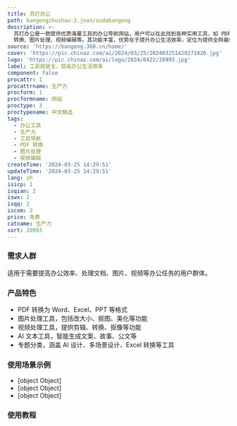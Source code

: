 ```yaml
---
title: 苏打办公
path: bangongzhushou-2.json/sudabangong
description: >-
  苏打办公是一款提供优质海量工具的办公导航网站，用户可以在此找到各种实用工具，如 PDF
  转换、图片处理、视频编辑等。其功能丰富，优势在于提升办公生活效率，定位为提供全网最好用的办公导航。定价灵活，部分工具免费使用，部分工具付费。
source: 'https://bangong.360.cn/home/'
cover: 'https://pic.chinaz.com/ai/2024/03/25/202403251429271920.jpg'
logo: 'https://pic.chinaz.com/ai/logo/2024/0422/28993.jpg'
label: 工具就是全，提高办公生活效率
component: false
procattr: 1
procattrname: 生产力
procform: 1
procformname: 网站
proctype: 3
proctypename: 中文精选
tags:
  - 办公工具
  - 生产力
  - 工具导航
  - PDF 转换
  - 图片处理
  - 视频编辑
createTime: '2024-03-25 14:29:51'
updateTime: '2024-03-25 14:29:51'
lang: zh
isicp: 1
isqian: 2
iswx: 2
isqq: 2
iscom: 2
price: 免费
catname: 生产力
sort: 28993
---
```




### 需求人群
适用于需要提高办公效率、处理文档、图片、视频等办公任务的用户群体。

### 产品特色
- PDF 转换为 Word、Excel、PPT 等格式
- 图片处理工具，包括改大小、抠图、美化等功能
- 视频处理工具，提供剪辑、转换、抠像等功能
- AI 文本工具，智能生成文案、故事、公文等
- 专题分类，涵盖 AI 设计、多场景设计、Excel 转换等工具

### 使用场景示例
- [object Object]
- [object Object]
- [object Object]

### 使用教程


  
